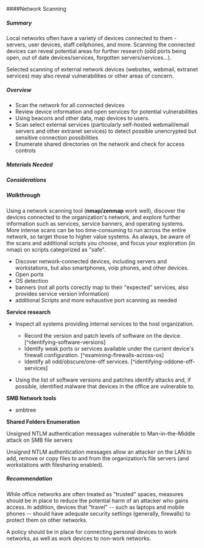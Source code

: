 
####Network Scanning

##### Summary

Local networks often have a variety of devices connected to them - servers, user devices, staff cellphones, and more.  Scanning the connected devices can reveal potential areas for further research (odd ports being open, out of date devices/services, forgotten servers/services...).

Selected scanning of external network devices (websites, webmail, extranet services) may also reveal vulnerabilities or other areas of concern.

##### Overview

* Scan the network for all connected devices
* Review device information and open services for potential vulnerabilities
* Using beacons and other data, map devices to users.
* Scan select external services (particularly self-hosted webmail/email servers and other extranet services) to detect possible unencrypted but sensitive connection possibilities
* Enumerate shared directories on the network and check for access controls

##### Materials Needed 

##### Considerations

##### Walkthrough
Using a network scanning tool (**nmap/zenmap** work well), discover the devices connected to the organization's network, and explore further information such as services, service banners, and operating systems.  More intense scans can be too time-consuming to run across the entire network, so target those to higher value systems.  As always, be aware of the scans and additional scripts you choose, and focus your exploration (in nmap) on scripts categorized as "safe".

 * Discover network-connected devices, including servers and workstations, but also smartphones, voip phones, and other devices.
 * Open ports
 * OS detection
 * banners (not all ports corectly map to their "expected" services, also provides service version information)
 * additional Scripts and more exhaustive port scanning as needed

**Service research**

  * Inspect all systems providing internal services to the host organization.
    * Record the version and patch levels of software on the device. [^identifying-software-versions]
    * Identify weak ports or services available under the current device's firewall configuration. [^examining-firewalls-across-os]
    * Identify all odd/obscure/one-off services. [^identifying-oddone-off-services]
  
  * Using the list of software versions and patches identify attacks and, if possible, identified malware that devices in the office are vulnerable to.


**SMB Network tools**
 
 * smbtree

**Shared Folders Enumeration**

Unsigned NTLM authentication messages vulnerable to Man-in-the-Middle attack on SMB file servers

Unsigned NTLM authentication messages allow an attacker on the LAN to add, remove or copy files to and from the organization’s file servers (and workstations with filesharing enabled).



##### Recommendation

While office networks are often treated as "trusted" spaces, measures should be in place to reduce the potential harm of an attacker who gains access.  In addition, devices that "travel" -- such as laptops and mobile phones -- should have adequate security settings (generally, firewalls) to protect them on other networks.

A policy should be in place for connecting personal devices to work networks, as well as work devices to non-work networks.